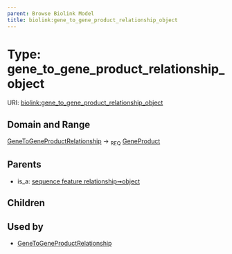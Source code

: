 ```yaml
---
parent: Browse Biolink Model
title: biolink:gene_to_gene_product_relationship_object
---
```


# Type: gene_to_gene_product_relationship_object




URI: [biolink:gene_to_gene_product_relationship_object](https://w3id.org/biolink/vocab/gene_to_gene_product_relationship_object)

## Domain and Range

[GeneToGeneProductRelationship](GeneToGeneProductRelationship.md) ->  <sub>REQ</sub> [GeneProduct](GeneProduct.md)

## Parents

 *  is_a: [sequence feature relationship➞object](sequence_feature_relationship_object.md)

## Children


## Used by

 * [GeneToGeneProductRelationship](GeneToGeneProductRelationship.md)
